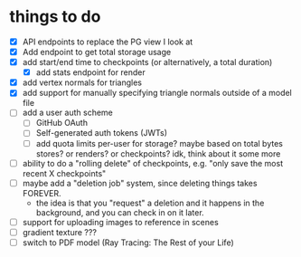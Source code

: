 # things to do

- [x] API endpoints to replace the PG view I look at
- [x] Add endpoint to get total storage usage
- [x] add start/end time to checkpoints (or alternatively, a total duration)
  - [x] add stats endpoint for render
- [x] add vertex normals for triangles
- [x] add support for manually specifying triangle normals outside of a model file
- [ ] add a user auth scheme
  - [ ] GitHub OAuth
  - [ ] Self-generated auth tokens (JWTs)
  - [ ] add quota limits per-user for storage? maybe based on total bytes stores? or renders? or checkpoints? idk, think about it some more
- [ ] ability to do a "rolling delete" of checkpoints, e.g. "only save the most recent X checkpoints"
- [ ] maybe add a "deletion job" system, since deleting things takes FOREVER.
  - the idea is that you "request" a deletion and it happens in the background, and you can check in on it later.
- [ ] support for uploading images to reference in scenes
- [ ] gradient texture ???
- [ ] switch to PDF model (Ray Tracing: The Rest of your Life)